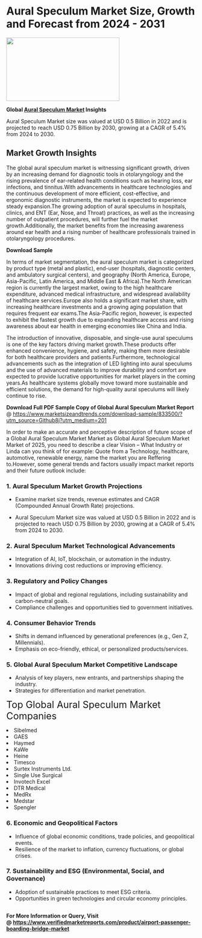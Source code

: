 <H1>Aural Speculum Market Size, Growth and Forecast from 2024 - 2031</H1><img class="aligncenter size-medium wp-image-584254" src="https://thirdeyenews.in/wp-content/uploads/2024/09/Global-Market-Research-300x168.jpeg" alt="" width="300" height="168" /><p><strong>Global&nbsp;<a href="https://www.marketsizeandtrends.com/download-sample/833500/?utm_source=Github8j?utm_medium=201">Aural Speculum Market</a> Insights</strong></p><p>Aural Speculum Market size was valued at USD 0.5 Billion in 2022 and is projected to reach USD 0.75 Billion by 2030, growing at a CAGR of 5.4% from 2024 to 2030.</p><p><h2>Market Growth Insights</h2> <p>The global aural speculum market is witnessing significant growth, driven by an increasing demand for diagnostic tools in otolaryngology and the rising prevalence of ear-related health conditions such as hearing loss, ear infections, and tinnitus.With advancements in healthcare technologies and the continuous development of more efficient, cost-effective, and ergonomic diagnostic instruments, the market is expected to experience steady expansion.The growing adoption of aural speculums in hospitals, clinics, and ENT (Ear, Nose, and Throat) practices, as well as the increasing number of outpatient procedures, will further fuel the market growth.Additionally, the market benefits from the increasing awareness around ear health and a rising number of healthcare professionals trained in otolaryngology procedures.</p> <p><strong>Download Sample</strong></p> <p>In terms of market segmentation, the aural speculum market is categorized by product type (metal and plastic), end-user (hospitals, diagnostic centers, and ambulatory surgical centers), and geography (North America, Europe, Asia-Pacific, Latin America, and Middle East & Africa).The North American region is currently the largest market, owing to the high healthcare expenditure, advanced medical infrastructure, and widespread availability of healthcare services.Europe also holds a significant market share, with increasing healthcare investments and a growing aging population that requires frequent ear exams.The Asia-Pacific region, however, is expected to exhibit the fastest growth due to expanding healthcare access and rising awareness about ear health in emerging economies like China and India.</p> <p>The introduction of innovative, disposable, and single-use aural speculums is one of the key factors driving market growth.These products offer enhanced convenience, hygiene, and safety, making them more desirable for both healthcare providers and patients.Furthermore, technological advancements such as the integration of LED lighting into aural speculums and the use of advanced materials to improve durability and comfort are expected to provide lucrative opportunities for market players in the coming years.As healthcare systems globally move toward more sustainable and efficient solutions, the demand for high-quality aural speculums will likely continue to rise.</p> <p><span class=""><strong>Download Full PDF Sample Copy of Global Aural Speculum Market Report</strong> @ <a href="https://www.marketsizeandtrends.com/download-sample/833500/?utm_source=Github8j?utm_medium=201" target="_blank">https://www.marketsizeandtrends.com/download-sample/833500/?utm_source=Github8j?utm_medium=201</a></span></p><p>In order to make an accurate and perceptive description of future scope of a Global&nbsp;Aural Speculum Market Market as Global&nbsp;Aural Speculum Market Market of 2025, you need to describe a clear Vision &ndash; What Industry or Linda can you think of for example: Quote from a Technology, healthcare, automotive, renewable energy, name the market you are Reffering to.However, some general trends and factors usually impact market reports and their future outlook include:</p><h3>1.&nbsp;<strong>Aural Speculum Market Growth Projections</strong></h3><ul><li>Examine market size trends, revenue estimates and CAGR (Compounded Annual Growth Rate) projections.</li><li><p>Aural Speculum Market size was valued at USD 0.5 Billion in 2022 and is projected to reach USD 0.75 Billion by 2030, growing at a CAGR of 5.4% from 2024 to 2030.</p></li></ul><h3>2.&nbsp;<strong>Aural Speculum Market Technological Advancements</strong></h3><ul><li>Integration of AI, IoT, blockchain, or automation in the industry.</li><li>Innovations driving cost reductions or improving efficiency.</li></ul><h3>3.&nbsp;<strong>Regulatory and Policy Changes</strong></h3><ul><li>Impact of global and regional regulations, including sustainability and carbon-neutral goals.</li><li>Compliance challenges and opportunities tied to government initiatives.</li></ul><h3>4.&nbsp;<strong>Consumer Behavior Trends</strong></h3><ul><li>Shifts in demand influenced by generational preferences (e.g., Gen Z, Millennials).</li><li>Emphasis on eco-friendly, ethical, or personalized products/services.</li></ul><h3>5.&nbsp;<strong>Global Aural Speculum Market Competitive Landscape</strong></h3><ul><li>Analysis of key players, new entrants, and partnerships shaping the industry.</li><li>Strategies for differentiation and market penetration.</li></ul><p data-pm-slice="1 1 []"><span style="color: inherit; font-family: inherit; font-size: 25px;">Top Global Aural Speculum Market Companies</span></p><div class="" data-test-id=""><p><li>Sibelmed</li><li> GAES</li><li> Haymed</li><li> KaWe</li><li> Heine</li><li> Timesco</li><li> Surtex Instruments Ltd.</li><li> Single Use Surgical</li><li> Invotech Excel</li><li> DTR Medical</li><li> MedRx</li><li> Medstar</li><li> Spengler</li></p></div><h3>6.&nbsp;<strong>Economic and Geopolitical Factors</strong></h3><ul><li>Influence of global economic conditions, trade policies, and geopolitical events.</li><li>Resilience of the market to inflation, currency fluctuations, or global crises.</li></ul><h3>7.&nbsp;<strong>Sustainability and ESG (Environmental, Social, and Governance)</strong></h3><ul><li>Adoption of sustainable practices to meet ESG criteria.</li><li>Opportunities in green technologies and circular economy principles.</li></ul><h2><strong style="font-size: 14px;">For More Information or Query, Visit @&nbsp;</strong><a style="background-color: #ffffff; font-size: 14px;" href="https://www.marketsizeandtrends.com/report/aural-speculum-market/" target="_blank">https://www.verifiedmarketreports.com/product/airport-passenger-boarding-bridge-market</a></h2>